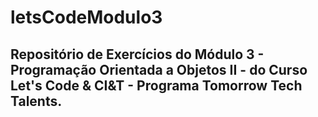 # letsCodeModulo3

## Repositório de Exercícios do Módulo 3 - Programação Orientada a Objetos II - do Curso Let's Code & CI&T - Programa Tomorrow Tech Talents.
